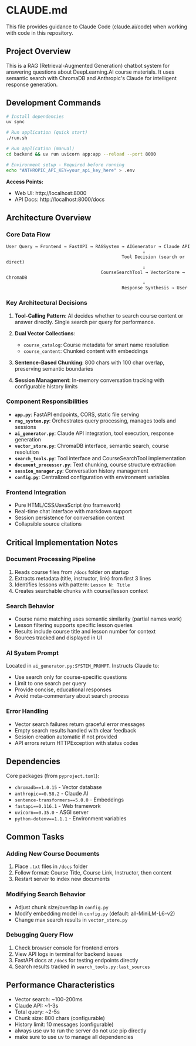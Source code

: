 # CLAUDE.md

This file provides guidance to Claude Code (claude.ai/code) when working with code in this repository.

## Project Overview

This is a RAG (Retrieval-Augmented Generation) chatbot system for answering questions about DeepLearning.AI course materials. It uses semantic search with ChromaDB and Anthropic's Claude for intelligent response generation.

## Development Commands

```bash
# Install dependencies
uv sync

# Run application (quick start)
./run.sh

# Run application (manual)
cd backend && uv run uvicorn app:app --reload --port 8000

# Environment setup - Required before running
echo "ANTHROPIC_API_KEY=your_api_key_here" > .env
```

**Access Points:**
- Web UI: http://localhost:8000
- API Docs: http://localhost:8000/docs

## Architecture Overview

### Core Data Flow
```
User Query → Frontend → FastAPI → RAGSystem → AIGenerator → Claude API
                                                    ↓
                                            Tool Decision (search or direct)
                                                    ↓
                                    CourseSearchTool → VectorStore → ChromaDB
                                                    ↓
                                            Response Synthesis → User
```

### Key Architectural Decisions

1. **Tool-Calling Pattern**: AI decides whether to search course content or answer directly. Single search per query for performance.

2. **Dual Vector Collections**:
   - `course_catalog`: Course metadata for smart name resolution
   - `course_content`: Chunked content with embeddings

3. **Sentence-Based Chunking**: 800 chars with 100 char overlap, preserving semantic boundaries

4. **Session Management**: In-memory conversation tracking with configurable history limits

### Component Responsibilities

- **`app.py`**: FastAPI endpoints, CORS, static file serving
- **`rag_system.py`**: Orchestrates query processing, manages tools and sessions
- **`ai_generator.py`**: Claude API integration, tool execution, response generation
- **`vector_store.py`**: ChromaDB interface, semantic search, course resolution
- **`search_tools.py`**: Tool interface and CourseSearchTool implementation
- **`document_processor.py`**: Text chunking, course structure extraction
- **`session_manager.py`**: Conversation history management
- **`config.py`**: Centralized configuration with environment variables

### Frontend Integration

- Pure HTML/CSS/JavaScript (no framework)
- Real-time chat interface with markdown support
- Session persistence for conversation context
- Collapsible source citations

## Critical Implementation Notes

### Document Processing Pipeline
1. Reads course files from `/docs` folder on startup
2. Extracts metadata (title, instructor, link) from first 3 lines
3. Identifies lessons with pattern: `Lesson N: Title`
4. Creates searchable chunks with course/lesson context

### Search Behavior
- Course name matching uses semantic similarity (partial names work)
- Lesson filtering supports specific lesson queries
- Results include course title and lesson number for context
- Sources tracked and displayed in UI

### AI System Prompt
Located in `ai_generator.py:SYSTEM_PROMPT`. Instructs Claude to:
- Use search only for course-specific questions
- Limit to one search per query
- Provide concise, educational responses
- Avoid meta-commentary about search process

### Error Handling
- Vector search failures return graceful error messages
- Empty search results handled with clear feedback
- Session creation automatic if not provided
- API errors return HTTPException with status codes

## Dependencies

Core packages (from `pyproject.toml`):
- `chromadb==1.0.15` - Vector database
- `anthropic==0.58.2` - Claude AI
- `sentence-transformers==5.0.0` - Embeddings
- `fastapi==0.116.1` - Web framework
- `uvicorn==0.35.0` - ASGI server
- `python-dotenv==1.1.1` - Environment variables

## Common Tasks

### Adding New Course Documents
1. Place `.txt` files in `/docs` folder
2. Follow format: Course Title, Course Link, Instructor, then content
3. Restart server to index new documents

### Modifying Search Behavior
- Adjust chunk size/overlap in `config.py`
- Modify embedding model in `config.py` (default: all-MiniLM-L6-v2)
- Change max search results in `vector_store.py`

### Debugging Query Flow
1. Check browser console for frontend errors
2. View API logs in terminal for backend issues
3. FastAPI docs at `/docs` for testing endpoints directly
4. Search results tracked in `search_tools.py:last_sources`

## Performance Characteristics
- Vector search: ~100-200ms
- Claude API: ~1-3s
- Total query: ~2-5s
- Chunk size: 800 chars (configurable)
- History limit: 10 messages (configurable)
- always use uv to run the server do not use pip directly
- make sure to use uv to manage all dependencies